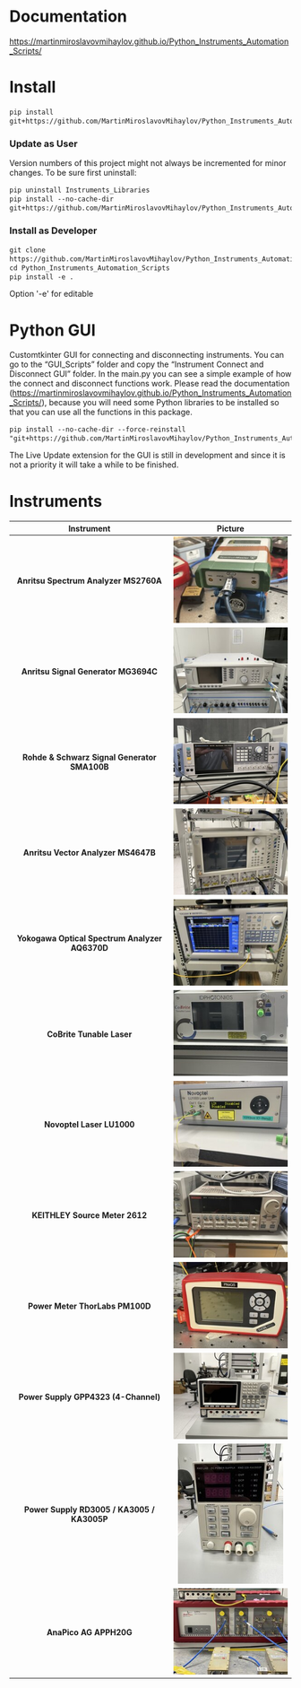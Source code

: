 # Documentation

https://martinmiroslavovmihaylov.github.io/Python_Instruments_Automation_Scripts/


# Install

	pip install git+https://github.com/MartinMiroslavovMihaylov/Python_Instruments_Automation_Scripts.git

### Update as User
Version numbers of this project might not always be incremented for minor changes. To be sure first uninstall:

	pip uninstall Instruments_Libraries
	pip install --no-cache-dir git+https://github.com/MartinMiroslavovMihaylov/Python_Instruments_Automation_Scripts.git

### Install as Developer
	git clone https://github.com/MartinMiroslavovMihaylov/Python_Instruments_Automation_Scripts.git
	cd Python_Instruments_Automation_Scripts
	pip install -e .
Option '-e' for editable

# Python GUI 

Customtkinter GUI for connecting and disconnecting instruments.
You can go to the “GUI_Scripts” folder and copy the “Instrument Connect and Disconnect GUI” folder.
In the main.py you can see a simple example of how the connect and disconnect functions work. 
Please read the documentation (https://martinmiroslavovmihaylov.github.io/Python_Instruments_Automation_Scripts/), because 
you will need some Python libraries to be installed so that you can use all the functions in this package.

	pip install --no-cache-dir --force-reinstall "git+https://github.com/MartinMiroslavovMihaylov/Python_Instruments_Automation_Scripts.git[gui]"


The Live Update extension for the GUI is still in development and since it is not a priority it will take a while to be finished. 


# Instruments

| Instrument | Picture |
| :--------: | :-----: |
| **Anritsu Spectrum Analyzer MS2760A** | ![MS2760A](https://github.com/MartinMiroslavovMihaylov/Python_Instruments_Automation_Scripts/blob/docu/Pictures/SA_Back.jpg?raw=true) |
| **Anritsu Signal Generator MG3694C**   | ![MG3694C](https://github.com/MartinMiroslavovMihaylov/Python_Instruments_Automation_Scripts/blob/docu/Pictures/SG_Front.jpg?raw=true) |
| **Rohde & Schwarz Signal Generator SMA100B** | ![SMA100B](https://github.com/MartinMiroslavovMihaylov/Python_Instruments_Automation_Scripts/blob/docu/Pictures/SMA100B_Front.jpg?raw=true) |
| **Anritsu Vector Analyzer MS4647B**    | ![MS4647B](https://github.com/MartinMiroslavovMihaylov/Python_Instruments_Automation_Scripts/blob/docu/Pictures/VNA_Front.jpg?raw=true) |
| **Yokogawa Optical Spectrum Analyzer AQ6370D** | ![AQ6370D](https://github.com/MartinMiroslavovMihaylov/Python_Instruments_Automation_Scripts/blob/docu/Pictures/OSA_Front.jpg?raw=true) |
| **CoBrite Tunable Laser**              | ![CoBrite](https://github.com/MartinMiroslavovMihaylov/Python_Instruments_Automation_Scripts/blob/docu/Pictures/CoBri_Front.jpg?raw=true) |
| **Novoptel Laser LU1000**              | ![LU1000](https://github.com/MartinMiroslavovMihaylov/Python_Instruments_Automation_Scripts/blob/docu/Pictures/LU_Front.jpg?raw=true) |
| **KEITHLEY Source Meter 2612**         | ![2612](https://github.com/MartinMiroslavovMihaylov/Python_Instruments_Automation_Scripts/blob/docu/Pictures/KA_Front.jpg?raw=true) |
| **Power Meter ThorLabs PM100D**        | ![PM100D](https://github.com/MartinMiroslavovMihaylov/Python_Instruments_Automation_Scripts/blob/docu/Pictures/PM_Front.jpg?raw=true) |
| **Power Supply GPP4323 (4-Channel)**   | ![GPP4323](https://github.com/MartinMiroslavovMihaylov/Python_Instruments_Automation_Scripts/blob/docu/Pictures/GPP_Front.jpg?raw=true) |
| **Power Supply RD3005 / KA3005 / KA3005P** | ![RD3005](https://github.com/MartinMiroslavovMihaylov/Python_Instruments_Automation_Scripts/blob/docu/Pictures/KP_Front.jpg?raw=true) |
| **AnaPico AG APPH20G**                 | ![APPH20G](https://github.com/MartinMiroslavovMihaylov/Python_Instruments_Automation_Scripts/blob/docu/Pictures/APP_Front.jpg?raw=true) |



